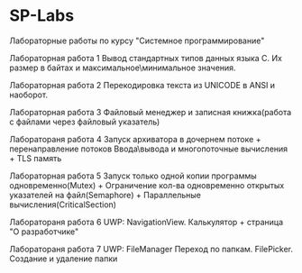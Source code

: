 # SP-Labs
Лабораторные работы по курсу "Системное программирование"

Лабораторная работа 1 
Вывод стандартных типов данных языка С. Их размер в байтах и максимальное\минимальное значения.

Лабораторная работа 2
Перекодировка текста из UNICODE в ANSI и наоборот.

Лабораторная работа 3
Файловый менеджер и записная книжка(работа с файлами через файловый указатель)

Лаборатораня работа 4
Запуск архиватора в дочернем потоке + перенаправление потоков Ввода\вывода и многопоточные вычисления + TLS память

Лабораторная работа 5
Запуск только одной копии программы одновременно(Mutex) + Ограничение кол-ва одновременно открытых указателей на файл(Semaphore) + Параллельные вычисления(CriticalSection)

Лаборатораня работа 6
UWP: NavigationView. Калькулятор + страница "О разработчике"

Лаборатораня работа 7
UWP: FileManager Переход по папкам. FilePicker. Создание и удаление папки
